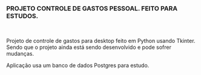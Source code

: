 <h3>PROJETO CONTROLE DE GASTOS PESSOAL. FEITO PARA ESTUDOS.</h3><br/>
<p>Projeto de controle de gastos para desktop feito em Python usando Tkinter. Sendo que o projeto ainda está sendo desenvolvido
e pode sofrer mudanças.</p>
<p>Aplicação usa um banco de dados Postgres para estudo.</p>

